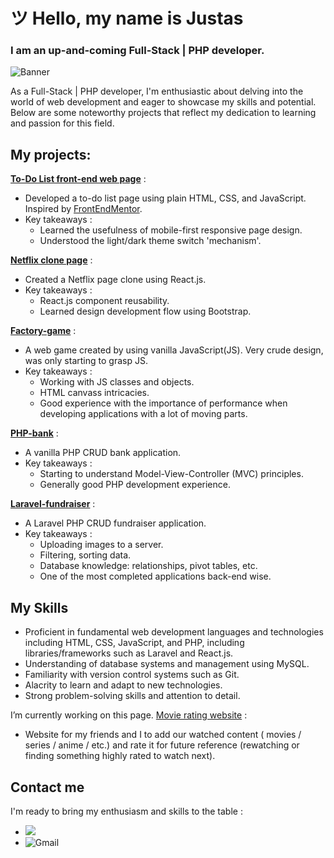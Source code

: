 # ツ Hello, my name is Justas
### I am an up-and-coming Full-Stack | PHP developer.

![Banner](https://github.com/G-Just/G-Just/assets/135387482/4c1daca6-6137-41b7-a8f4-fd27e45b865d)

As a Full-Stack | PHP developer, I'm enthusiastic about delving into the world of web development and eager to showcase my skills and potential. Below are some noteworthy projects that reflect my dedication to learning and passion for this field.

## My projects:

[**To-Do List front-end web page**](https://github.com/G-Just/Frontend-mentor-todo-app) :
  - Developed a to-do list page using plain HTML, CSS, and JavaScript. Inspired by [FrontEndMentor](https://www.frontendmentor.io/).
  - Key takeaways :
    - Learned the usefulness of mobile-first responsive page design.
    - Understood the light/dark theme switch 'mechanism'.

[**Netflix clone page**](https://github.com/G-Just/Netflix-clone) :
  - Created a Netflix page clone using React.js.
  - Key takeaways :
    - React.js component reusability.
    - Learned design development flow using Bootstrap.

[**Factory-game**](https://github.com/G-Just/Factory-game-website) :
  - A web game created by using vanilla JavaScript(JS). Very crude design, was only starting to grasp JS.
  - Key takeaways :
    - Working with JS classes and objects.
    - HTML canvass intricacies.
    - Good experience with the importance of performance when developing applications with a lot of moving parts.
   
[**PHP-bank**](https://github.com/G-Just/php-bank) :
  - A vanilla PHP CRUD bank application.
  - Key takeaways :
    - Starting to understand Model-View-Controller (MVC) principles.
    - Generally good PHP development experience.

[**Laravel-fundraiser**](https://github.com/G-Just/Laravel-fundraiser) :
  - A Laravel PHP CRUD fundraiser application.
  - Key takeaways :
    - Uploading images to a server.
    - Filtering, sorting data.
    - Database knowledge: relationships, pivot tables, etc.
    - One of the most completed applications back-end wise.


## My Skills
- Proficient in fundamental web development languages and technologies including HTML, CSS, JavaScript, and PHP, including libraries/frameworks such as Laravel and React.js.
- Understanding of database systems and management using MySQL.
- Familiarity with version control systems such as Git.
- Alacrity to learn and adapt to new technologies.
- Strong problem-solving skills and attention to detail.

I’m currently working on this page.
[Movie rating website](https://github.com/G-Just/Laravel-movie-V2) :
 - Website for my friends and I to add our watched content ( movies / series / anime / etc.) and rate it for future reference (rewatching or finding something highly rated to watch next).

## Contact me

I'm ready to bring my enthusiasm and skills to the table : 
- ![](https://dcbadge.vercel.app/api/shield/255368070409748480)
- ![Gmail](https://img.shields.io/badge/Gmail-D14836?style=for-the-badge&logo=gmail&logoColor=white)

